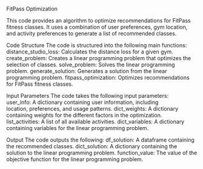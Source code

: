 FitPass Optimization

This code provides an algorithm to optimize recommendations for FitPass fitness classes. It uses a combination of user preferences, gym location, and activity preferences to generate a list of recommended classes.


Code Structure
The code is structured into the following main functions:
distance_studio_loss: Calculates the distance loss for a given gym.
create_problem: Creates a linear programming problem that optimizes the selection of classes.
solve_problem: Solves the linear programming problem.
generate_solution: Generates a solution from the linear programming problem.
fitpass_optimization: Optimizes recommendations for FitPass fitness classes.



Input Parameters
The code takes the following input parameters:
user_info: A dictionary containing user information, including location, preferences, and usage patterns.
dict_weights: A dictionary containing weights for the different factors in the optimization.
list_activities: A list of all available activities.
dict_variables: A dictionary containing variables for the linear programming problem.



Output
The code outputs the following:
df_solution: A dataframe containing the recommended classes.
dict_solution: A dictionary containing the solution to the linear programming problem.
function_value: The value of the objective function for the linear programming problem.
